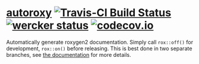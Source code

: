 # [autoroxy](http://krlmlr.github.io/autoroxy) [![Travis-CI Build Status](https://travis-ci.org/krlmlr/autoroxy.svg?branch=master)](https://travis-ci.org/krlmlr/autoroxy) [![wercker status](https://app.wercker.com/status/2d2daeeb34cd2e4507e2f146ff47d251/s/master "wercker status")](https://app.wercker.com/project/bykey/2d2daeeb34cd2e4507e2f146ff47d251) [![codecov.io](https://codecov.io/github/krlmlr/autoroxy/coverage.svg?branch=master)](https://codecov.io/github/krlmlr/autoroxy?branch=master)

Automatically generate roxygen2 documentation.  Simply call `rox::off()` for development, `rox::on()` before releasing.  This is best done in two separate branches, see [the documentation](http://krlmlr.github.io/autoroxy/rox.html) for more details.
